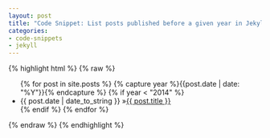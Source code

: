 ```yaml
---
layout: post
title: "Code Snippet: List posts published before a given year in Jekyll"
categories:
- code-snippets
- jekyll
---
```


{% highlight html %}
{% raw %}
<ul id="blog-posts" class="posts">
    {% for post in site.posts %}
    {% capture year %}{{post.date | date: "%Y"}}{% endcapture %}
        {% if year < "2014" %}
        <li><span>{{ post.date | date_to_string }} &raquo;</span><a href="{{ site.baseurl }}{{ post.url }}">{{ post.title }}</a></li>
        {% endif %}
    {% endfor %}
</ul>
{% endraw %}
{% endhighlight %}